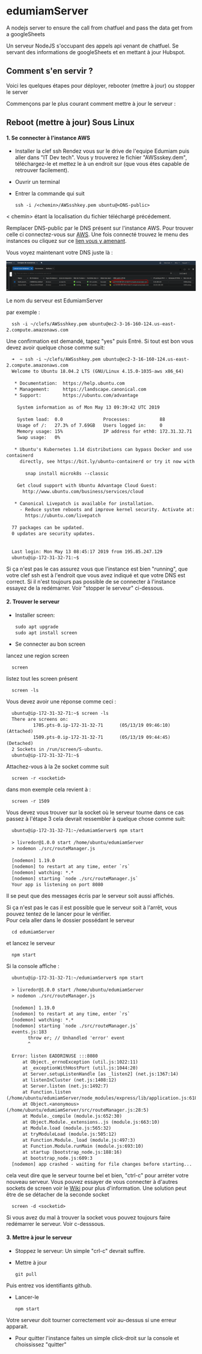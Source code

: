 # edumiamServer
A nodejs server to ensure the call from chatfuel and pass the data get from a googleSheets

Un serveur NodeJS s'occupant des appels api venant de chatfuel. Se servant des informations de googleSheets et en mettant à jour Hubspot.

## Comment s'en servir ?

Voici les quelques étapes pour déployer, rebooter (mettre à jour) ou stopper le server

Commençons par le plus courant comment mettre à jour le serveur :

## Reboot (mettre à jour) Sous Linux

#### 1. Se connecter à l'instance AWS
- Installer la clef ssh
Rendez vous sur le drive de l'equipe Edumiam puis aller dans "IT Dev tech". Vous y trouverez le fichier "AWSsskey.dem", téléchargez-le et mettez le à un endroit sur (que vous étes capable de retrouver facilement). 
- Ouvrir un terminal
- Entrer la commande qui suit

      ssh -i /<chemin>/AWSsshkey.pem ubuntu@<DNS-public>
      
< chemin> étant la localisation du fichier téléchargé précédement.

Remplacer DNS-public par le DNS présent sur l'instance AWS. Pour trouver celle ci connectez-vous sur [AWS](https://us-east-2.console.aws.amazon.com).
Une fois connecté trouvez le menu des instances ou cliquez sur ce [lien vous y amenant](https://us-east-2.console.aws.amazon.com/ec2/v2/home?region=us-east-2#Instances:sort=dnsName). 

Vous voyez maintenant votre DNS juste là :

![DNS](./assets/find_awsdns.png)

Le nom du serveur est EdumiamServer

par exemple :

      ssh -i ~/clefs/AWSsshkey.pem ubuntu@ec2-3-16-160-124.us-east-2.compute.amazonaws.com

Une confirmation est demandé, tapez "yes" puis Entré.
Si tout est bon vous devez avoir quelque chose comme suit:

      ➜  ~ ssh -i ~/clefs/AWSsshkey.pem ubuntu@ec2-3-16-160-124.us-east-2.compute.amazonaws.com
      Welcome to Ubuntu 18.04.2 LTS (GNU/Linux 4.15.0-1035-aws x86_64)
      
       * Documentation:  https://help.ubuntu.com
       * Management:     https://landscape.canonical.com
       * Support:        https://ubuntu.com/advantage
      
        System information as of Mon May 13 09:39:42 UTC 2019
      
        System load:  0.0               Processes:           88
        Usage of /:   27.3% of 7.69GB   Users logged in:     0
        Memory usage: 15%               IP address for eth0: 172.31.32.71
        Swap usage:   0%
      
       * Ubuntu's Kubernetes 1.14 distributions can bypass Docker and use containerd
         directly, see https://bit.ly/ubuntu-containerd or try it now with
      
           snap install microk8s --classic
      
        Get cloud support with Ubuntu Advantage Cloud Guest:
          http://www.ubuntu.com/business/services/cloud
      
       * Canonical Livepatch is available for installation.
         - Reduce system reboots and improve kernel security. Activate at:
           https://ubuntu.com/livepatch
      
      77 packages can be updated.
      0 updates are security updates.
      
      
      Last login: Mon May 13 08:45:17 2019 from 195.85.247.129
      ubuntu@ip-172-31-32-71:~$ 

Si ça n'est pas le cas assurez vous que l'instance est bien "running", que votre clef ssh est à l'endroit que vous avez indiqué et que votre DNS est correct. Si il n'est toujours pas possible de se connecter à l'instance essayez de la redémarrer. Voir "stopper le serveur" ci-dessous.

#### 2. Trouver le serveur

- Installer screen: 
      
      sudo apt upgrade
      sudo apt install screen

- Se connecter au bon screen

lancez une region screen
    
      screen

listez tout les screen présent

      screen -ls
      
Vous devez avoir une réponse comme ceci :
      
      ubuntu@ip-172-31-32-71:~$ screen -ls
      There are screens on:
              1705.pts-0.ip-172-31-32-71      (05/13/19 09:46:10)     (Attached)
              1509.pts-0.ip-172-31-32-71      (05/13/19 09:44:45)     (Detached)
      2 Sockets in /run/screen/S-ubuntu.
      ubuntu@ip-172-31-32-71:~$ 
      
Attachez-vous à la 2e socket comme suit

      screen -r <socketid>
      
dans mon exemple cela revient à :

      screen -r 1509
      
Vous devez vous trouver sur la socket où le serveur tourne dans ce cas passez à l'étape 3 cela devrait ressembler à quelque chose comme suit:

      ubuntu@ip-172-31-32-71:~/edumiamServer$ npm start
      
      > livredor@1.0.0 start /home/ubuntu/edumiamServer
      > nodemon ./src/routeManager.js
      
      [nodemon] 1.19.0
      [nodemon] to restart at any time, enter `rs`
      [nodemon] watching: *.*
      [nodemon] starting `node ./src/routeManager.js`
      Your app is listening on port 8080

Il se peut que des messages écris par le serveur soit aussi affichés.

Si ça n'est pas le cas il est possible que le serveur soit à l'arrêt, vous pouvez tentez de le lancer pour le vérifier.  
Pour cela aller dans le dossier possédant le serveur
    
      cd edumiamServer
      
et lancez le serveur

      npm start
      
Si la console affiche :

      ubuntu@ip-172-31-32-71:~/edumiamServer$ npm start
      
      > livredor@1.0.0 start /home/ubuntu/edumiamServer
      > nodemon ./src/routeManager.js
      
      [nodemon] 1.19.0
      [nodemon] to restart at any time, enter `rs`
      [nodemon] watching: *.*
      [nodemon] starting `node ./src/routeManager.js`
      events.js:183
            throw er; // Unhandled 'error' event
            ^
      
      Error: listen EADDRINUSE :::8080
          at Object._errnoException (util.js:1022:11)
          at _exceptionWithHostPort (util.js:1044:20)
          at Server.setupListenHandle [as _listen2] (net.js:1367:14)
          at listenInCluster (net.js:1408:12)
          at Server.listen (net.js:1492:7)
          at Function.listen (/home/ubuntu/edumiamServer/node_modules/express/lib/application.js:618:24)
          at Object.<anonymous> (/home/ubuntu/edumiamServer/src/routeManager.js:28:5)
          at Module._compile (module.js:652:30)
          at Object.Module._extensions..js (module.js:663:10)
          at Module.load (module.js:565:32)
          at tryModuleLoad (module.js:505:12)
          at Function.Module._load (module.js:497:3)
          at Function.Module.runMain (module.js:693:10)
          at startup (bootstrap_node.js:188:16)
          at bootstrap_node.js:609:3
      [nodemon] app crashed - waiting for file changes before starting...

cela veut dire que le serveur tourne bel et bien, "ctrl-c" pour arréter votre nouveau serveur. Vous pouvez essayer de vous connecter à d'autres sockets de screen voir le [Wiki](https://doc.ubuntu-fr.org/screen) pour plus d'information. 
Une solution peut être de se détacher de la seconde socket

      screen -d <socketid>

Si vous avez du mal à trouver la socket vous pouvez toujours faire redémarrer le serveur. Voir c-desssous. 


#### 3. Mettre à jour le serveur

- Stoppez le serveur: Un simple "crl-c" devrait suffire.

- Mettre à jour

      git pull
      
Puis entrez vos identifiants github.

- Lancer-le
    
      npm start
      
Votre serveur doit tourner correctement voir au-dessus si une erreur apparait.

- Pour quitter l'instance faites un simple click-droit sur la console et choississez "quitter"
